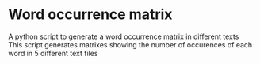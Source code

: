 # Word occurrence matrix
A python script to generate a word occurrence matrix in different texts<br>
This script generates matrixes showing the number of occurences of each word in 5 different text files

